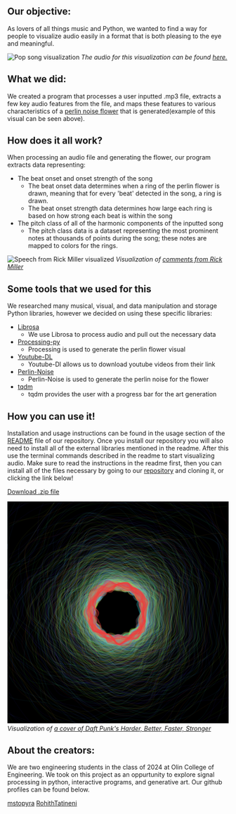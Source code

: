 ## Our objective:
As lovers of all things music and Python, we wanted to find a way for people to visualize audio easily in a format that is both pleasing to the eye and meaningful.

![Pop song visualization](perlin_flower_in_c#.png)
*The audio for this visualization can be found [here.](https://bit.ly/3o48JSg)*

## What we did: 
We created a program that processes a user inputted .mp3 file, extracts a few key audio features from the file, and maps these features to various characteristics of a [perlin noise flower](https://www.benfrederickson.com/flowers-from-simplex-noise/) that is generated(example of this visual can be seen above).

## How does it all work? 
When processing an audio file and generating the flower, our program extracts data representing: 
* The beat onset and onset strength of the song 
  * The beat onset data determines when a ring of the perlin flower is drawn, meaning that for every 'beat' detected in the song, a ring is drawn.
  * The beat onset strength data determines how large each ring is based on how strong each beat is within the song 
* The pitch class of all of the harmonic components of the inputted song
  * The pitch class data is a dataset representing the most prominent notes at thousands of points during the song; these notes are mapped to colors for the rings. 

![Speech from Rick Miller visualized](perlin_flower_rick_miller.PNG)
*Visualization of [comments from Rick Miller](https://www.youtube.com/watch?v=YQwTeIsjNfM)*

## Some tools that we used for this
We researched many musical, visual, and data manipulation and storage Python libraries, however we decided on using these specific libraries:
* [Librosa](https://librosa.org/doc/main/index.html)
  * We use Librosa to process audio and pull out the necessary data
* [Processing-py](https://py.processing.org/)
  * Processing is used to generate the perlin flower visual
* [Youtube-DL](https://youtube-dl.org/)
  * Youtube-Dl allows us to download youtube videos from their link 
* [Perlin-Noise](https://pypi.org/project/perlin-noise/)
  * Perlin-Noise is used to generate the perlin noise for the flower
* [tqdm](https://pypi.org/project/tqdm/)
  * tqdm provides the user with a progress bar for the art generation

## How you can use it! 
Installation and usage instructions can be found in the usage section of the [README](https://github.com/olincollege/video-synth#usage) file of our repository. Once you install our repository you will also need to install all of the external libraries mentioned in the readme. After this use the terminal commands described in the readme to start visualizing audio. Make sure to read the instructions in the readme first, then you can install all of the files necessary by going to our [repository](https://github.com/olincollege/video-synth) and cloning it, or clicking the link below!

<a href="video-synth-main.zip">Download .zip file</a>

![Visualization of a cover of Daft Punk's song, Harder, Better, Faster stronger](daft_punk_visual.png)
*Visualization of [a cover of Daft Punk's Harder, Better, Faster, Stronger](https://youtu.be/RHu0ALxqUIo)*


## About the creators: 
We are two engineering students in the class of 2024 at Olin College of Engineering. We took on this project as an oppurtunity to explore signal processing in python, interactive programs, and generative art. Our github profiles can be found below. 

[mstopyra](https://github.com/mstopyra)
[RohithTatineni](https://github.com/RohithTatineni)



